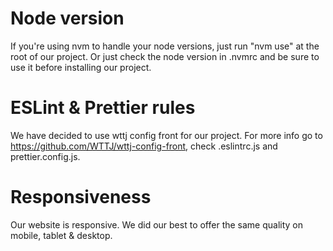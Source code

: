 # Node version

If you're using nvm to handle your node versions, just run "nvm use" at the root of our project. Or just check the node version in .nvmrc and be sure to use it before installing our project.

# ESLint & Prettier rules

We have decided to use wttj config front for our project. For more info go to https://github.com/WTTJ/wttj-config-front, check .eslintrc.js and prettier.config.js.

# Responsiveness

Our website is responsive. We did our best to offer the same quality on mobile, tablet & desktop.
